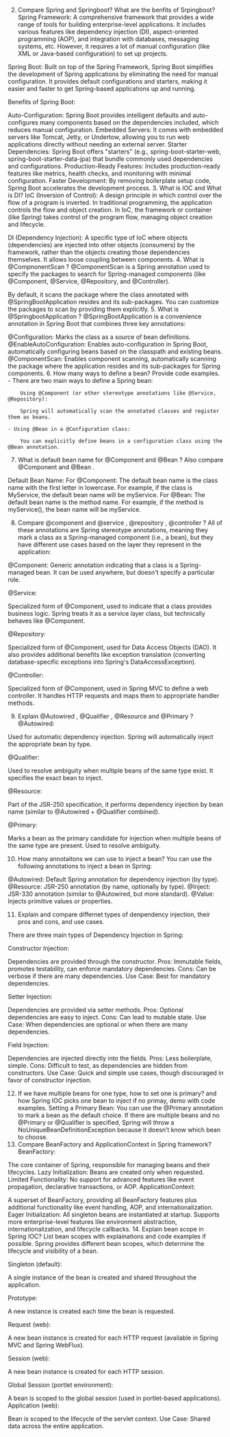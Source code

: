2. Compare Spring and Springboot? What are the benfits of Srpingboot?
Spring Framework: A comprehensive framework that provides a wide range of tools for building enterprise-level applications. It includes various features like dependency injection (DI), aspect-oriented programming (AOP), and integration with databases, messaging systems, etc. However, it requires a lot of manual configuration (like XML or Java-based configuration) to set up projects.

Spring Boot: Built on top of the Spring Framework, Spring Boot simplifies the development of Spring applications by eliminating the need for manual configuration. It provides default configurations and starters, making it easier and faster to get Spring-based applications up and running.

Benefits of Spring Boot:

Auto-Configuration: Spring Boot provides intelligent defaults and auto-configures many components based on the dependencies included, which reduces manual configuration.
Embedded Servers: It comes with embedded servers like Tomcat, Jetty, or Undertow, allowing you to run web applications directly without needing an external server.
Starter Dependencies: Spring Boot offers "starters" (e.g., spring-boot-starter-web, spring-boot-starter-data-jpa) that bundle commonly used dependencies and configurations.
Production-Ready Features: Includes production-ready features like metrics, health checks, and monitoring with minimal configuration.
Faster Development: By removing boilerplate setup code, Spring Boot accelerates the development process.
3. What is IOC and What is DI?
IoC (Inversion of Control): A design principle in which control over the flow of a program is inverted. In traditional programming, the application controls the flow and object creation. In IoC, the framework or container (like Spring) takes control of the program flow, managing object creation and lifecycle.

DI (Dependency Injection): A specific type of IoC where objects (dependencies) are injected into other objects (consumers) by the framework, rather than the objects creating those dependencies themselves. It allows loose coupling between components.
4. What is @CompnonentScan ?
@ComponentScan is a Spring annotation used to specify the packages to search for Spring-managed components (like @Component, @Service, @Repository, and @Controller).

By default, it scans the package where the class annotated with @SpringBootApplication resides and its sub-packages.
You can customize the packages to scan by providing them explicitly.
5. What is @SpringbootApplication ?
@SpringBootApplication is a convenience annotation in Spring Boot that combines three key annotations:

@Configuration: Marks the class as a source of bean definitions.
@EnableAutoConfiguration: Enables auto-configuration in Spring Boot, automatically configuring beans based on the classpath and existing beans.
@ComponentScan: Enables component scanning, automatically scanning the package where the application resides and its sub-packages for Spring components.
6. How many ways to define a bean? Provide code examples.
    - There are two main ways to define a Spring bean:

        Using @Component (or other stereotype annotations like @Service, @Repository):

        Spring will automatically scan the annotated classes and register them as beans.

    - Using @Bean in a @Configuration class:

        You can explicitly define beans in a configuration class using the @Bean annotation.

7. What is default bean name for @Component and @Bean ? Also compare @Component and @Bean .

Default Bean Name:
For @Component: The default bean name is the class name with the first letter in lowercase. For example, if the class is MyService, the default bean name will be myService.
For @Bean: The default bean name is the method name. For example, if the method is myService(), the bean name will be myService.

8. Compare @component and @service , @repository , @controller ?
All of these annotations are Spring stereotype annotations, meaning they mark a class as a Spring-managed component (i.e., a bean), but they have different use cases based on the layer they represent in the application:

@Component:
Generic annotation indicating that a class is a Spring-managed bean. It can be used anywhere, but doesn't specify a particular role.

@Service:

Specialized form of @Component, used to indicate that a class provides business logic.
Spring treats it as a service layer class, but technically behaves like @Component.

@Repository:

Specialized form of @Component, used for Data Access Objects (DAO). It also provides additional benefits like exception translation (converting database-specific exceptions into Spring's DataAccessException).

@Controller:

Specialized form of @Component, used in Spring MVC to define a web controller. It handles HTTP requests and maps them to appropriate handler methods.

9. Explain @Autowired , @Qualifier , @Resource and @Primary ?
@Autowired:

Used for automatic dependency injection. Spring will automatically inject the appropriate bean by type.

@Qualifier:

Used to resolve ambiguity when multiple beans of the same type exist. It specifies the exact bean to inject.

@Resource:

Part of the JSR-250 specification, it performs dependency injection by bean name (similar to @Autowired + @Qualifier combined).

@Primary:

Marks a bean as the primary candidate for injection when multiple beans of the same type are present. Used to resolve ambiguity.

10. How many annotaitons we can use to inject a bean?
You can use the following annotations to inject a bean in Spring:

@Autowired: Default Spring annotation for dependency injection (by type).
@Resource: JSR-250 annotation (by name, optionally by type).
@Inject: JSR-330 annotation (similar to @Autowired, but more standard).
@Value: Injects primitive values or properties.

11. Explain and compare differnet types of denpendency injection, their pros and cons, and use cases.

There are three main types of Dependency Injection in Spring:

Constructor Injection:

Dependencies are provided through the constructor.
Pros: Immutable fields, promotes testability, can enforce mandatory dependencies.
Cons: Can be verbose if there are many dependencies.
Use Case: Best for mandatory dependencies.

Setter Injection:

Dependencies are provided via setter methods.
Pros: Optional dependencies are easy to inject.
Cons: Can lead to mutable state.
Use Case: When dependencies are optional or when there are many dependencies.

Field Injection:

Dependencies are injected directly into the fields.
Pros: Less boilerplate, simple.
Cons: Difficult to test, as dependencies are hidden from constructors.
Use Case: Quick and simple use cases, though discouraged in favor of constructor injection.

12. If we have multiple beans for one type, how to set one is primary? and how Spring IOC picks one bean to
inject if no primay, demo with code examples.
Setting a Primary Bean: You can use the @Primary annotation to mark a bean as the default choice.
If there are multiple beans and no @Primary or @Qualifier is specified, Spring will throw a NoUniqueBeanDefinitionException because it doesn’t know which bean to choose.
13. Compare BeanFactory and ApplicationContext in Spring framework?
BeanFactory:

The core container of Spring, responsible for managing beans and their lifecycles.
Lazy Initialization: Beans are created only when requested.
Limited Functionality: No support for advanced features like event propagation, declarative transactions, or AOP.
ApplicationContext:

A superset of BeanFactory, providing all BeanFactory features plus additional functionality like event handling, AOP, and internationalization.
Eager Initialization: All singleton beans are instantiated at startup.
Supports more enterprise-level features like environment abstraction, internationalization, and lifecycle callbacks.
14. Explain bean scope in Spring IOC? List bean scopes with explainations and code examples if possible.
Spring provides different bean scopes, which determine the lifecycle and visibility of a bean.

Singleton (default):

A single instance of the bean is created and shared throughout the application.

Prototype:

A new instance is created each time the bean is requested.

Request (web):

A new bean instance is created for each HTTP request (available in Spring MVC and Spring WebFlux).

Session (web):

A new bean instance is created for each HTTP session.

Global Session (portlet environment):

A bean is scoped to the global session (used in portlet-based applications).
Application (web):

Bean is scoped to the lifecycle of the servlet context.
Use Case: Shared data across the entire application.